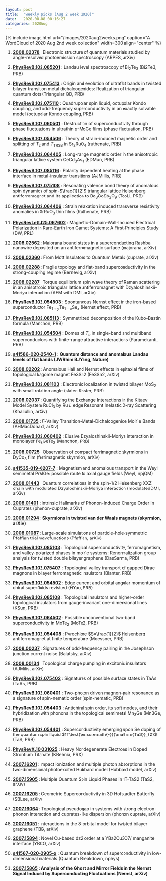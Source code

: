 ```yaml
---
layout: post
title:  "weekly picks (Aug 2 week 2020)"
date:   2020-08-08 00:16:27
categories: 2020Aug
---
```


{% include image.html url="/images/2020aug2weeks.png" caption="A WordCloud of 2020 Aug 2nd week collection" width=300 align="center" %}



1. **[2008.02378](http://arxiv.org/abs/2008.02378)** : Electronic structure of quantum materials studied by angle-resolved photoemission spectroscopy (ARPES, arXiv)

1. **[PhysRevB.102.085201](https://link.aps.org/doi/10.1103/PhysRevB.102.085201)** : Landau level spectroscopy of ${\mathrm{Bi}}_{2}{\mathrm{Te}}_{3}$ (Bi2Te3, PRB)

1. **[PhysRevB.102.075413](https://link.aps.org/doi/10.1103/PhysRevB.102.075413)** : Origin and evolution of ultraflat bands in twisted bilayer transition metal dichalcogenides: Realization of triangular quantum dots (Triangular QD, PRB)

1. **[PhysRevB.102.075110](https://link.aps.org/doi/10.1103/PhysRevB.102.075110)** : Quadrupolar spin liquid, octupolar Kondo coupling, and odd-frequency superconductivity in an exactly solvable model (octupolar Kondo coupling, PRB)

1. **[PhysRevB.102.060501](https://link.aps.org/doi/10.1103/PhysRevB.102.060501)** : Destruction of superconductivity through phase fluctuations in ultrathin $a$-MoGe films (phase fluctuation, PRB)

1. **[PhysRevB.102.054506](https://link.aps.org/doi/10.1103/PhysRevB.102.054506)** : Theory of strain-induced magnetic order and splitting of ${T}_{c}$ and ${T}_{\mathrm{TRSB}}$ in ${\mathrm{Sr}}_{2}\mathrm{Ru}{\mathrm{O}}_{4}$ (ruthenate, PRB)

1. **[PhysRevB.102.064405](https://link.aps.org/doi/10.1103/PhysRevB.102.064405)** : Long-range magnetic order in the anisotropic triangular lattice system ${\mathrm{CeCd}}_{3}{\mathrm{As}}_{3}$ (EDMun, PRB)

1. **[PhysRevB.102.085116](https://link.aps.org/doi/10.1103/PhysRevB.102.085116)** : Polarity dependent heating at the phase interface in metal-insulator transitions (AJMillis, PRB)

1. **[PhysRevB.102.075108](https://link.aps.org/doi/10.1103/PhysRevB.102.075108)** : Resonating valence bond theory of anomalous spin dynamics of spin-$\frac{1}{2}$ triangular lattice Heisenberg antiferromagnet and its application to ${\mathrm{Ba}}_{3}{\mathrm{CoSb}}_{2}{\mathrm{O}}_{9}$ (TaoLi, PRB)

1. **[PhysRevB.102.064406](https://link.aps.org/doi/10.1103/PhysRevB.102.064406)** : Strain relaxation induced transverse resistivity anomalies in $\mathrm{Sr}\mathrm{Ru}{\mathrm{O}}_{3}$ thin films (Ruthenate, PRB)

1. **[PhysRevLett.125.067602](https://link.aps.org/doi/10.1103/PhysRevLett.125.067602)** : Magnetic-Domain-Wall-Induced Electrical Polarization in Rare-Earth Iron Garnet Systems: A First-Principles Study (DW, PRL)


1. **[2008.02562](http://arxiv.org/abs/2008.02562)** : Majorana bound states in a superconducting Rashba nanowire deposited on an antiferromagnetic surface (majorana, arXiv)

1. **[2008.02360](http://arxiv.org/abs/2008.02360)** : From Mott Insulators to Quantum Metals (cuprate, arXiv)

1. **[2008.02288](http://arxiv.org/abs/2008.02288)** : Fragile topology and flat-band superconductivity in the strong-coupling regime (Bernevig, arXiv)

1. **[2008.02287](http://arxiv.org/abs/2008.02287)** : Torque equilibrium spin wave theory of Raman scattering in an anisotropic triangular lattice antiferromagnet with Dzyaloshinskii-Moriya interaction (AFM with DMI, arXiv)

1. **[PhysRevB.102.054503](https://link.aps.org/doi/10.1103/PhysRevB.102.054503)** : Spontaneous Nernst effect in the iron-based superconductor ${\mathrm{Fe}}_{1+y}{\mathrm{Te}}_{1\ensuremath{-}x}{\mathrm{Se}}_{x}$ (Nernst effect, PRB)

1. **[PhysRevB.102.085113](https://link.aps.org/doi/10.1103/PhysRevB.102.085113)** : Symmetrized decomposition of the Kubo-Bastin formula (Manchon, PRB)

1. **[PhysRevB.102.054504](https://link.aps.org/doi/10.1103/PhysRevB.102.054504)** : Domes of ${T}_{c}$ in single-band and multiband superconductors with finite-range attractive interactions (Paramekanti, PRB)


1. **[s41586-020-2540-1](https://www.nature.com/articles/s41586-020-2540-1)** : **Quantum distance and anomalous Landau levels of flat bands (JWRhim BJYang, Nature)**

1. **[2008.02202](http://arxiv.org/abs/2008.02202)** : Anomalous Hall and Nernst effects in epitaxial films of topological kagome magnet Fe3Sn2 (Fe3Sn2, arXiv)

1. **[PhysRevB.102.081103](https://link.aps.org/doi/10.1103/PhysRevB.102.081103)** : Electronic localization in twisted bilayer ${\mathrm{MoS}}_{2}$ with small rotation angle (slater-Koster, PRB)

1. **[2008.02037](http://arxiv.org/abs/2008.02037)** : Quantifying the Exchange Interactions in the Kitaev Model System RuCl$_{3}$ by Ru $L$ edge Resonant Inelastic X-ray Scattering (Khaliullin, arXiv)

1. **[2008.01735](http://arxiv.org/abs/2008.01735)** : $\Gamma$-Valley Transition-Metal-Dichalcogenide Moir\`e Bands (AHMacDonald, arXiv)

1. **[PhysRevB.102.060402](https://link.aps.org/doi/10.1103/PhysRevB.102.060402)** : Elusive Dzyaloshinskii-Moriya interaction in monolayer ${\mathrm{Fe}}_{3}{\mathrm{GeTe}}_{2}$ (Manchon, PRB)


1. **[2008.00725](http://arxiv.org/abs/2008.00725)** : Observation of compact ferrimagnetic skyrmions in DyCo$_3$ film (ferrimagnetic skyrmion, arXiv)

1. **[s41535-019-0207-7](https://www.nature.com/articles/s41535-019-0207-7)** : Magnetism and anomalous transport in the Weyl semimetal PrAlGe: possible route to axial gauge fields (Weyl, npjQM)

1. **[2008.01443](http://arxiv.org/abs/2008.01443)** : Quantum correlations in the spin-1/2 Heisenberg XXZ chain with modulated Dzyaloshinskii-Moriya interaction (modulatedDMI, arXiv)

1. **[2008.01401](http://arxiv.org/abs/2008.01401)** : Intrinsic Hallmarks of Phonon-Induced Charge Order in Cuprates (phonon-cuprate, arXiv)

1. **[2008.01294](http://arxiv.org/abs/2008.01294)** : **Skyrmions in twisted van der Waals magnets (skyrmion, arXiv)**

1. **[2008.01087](http://arxiv.org/abs/2008.01087)** : Large-scale simulations of particle-hole-symmetric Pfaffian trial wavefunctions (Pfaffian, arXiv)

1. **[PhysRevB.102.085103](https://link.aps.org/doi/10.1103/PhysRevB.102.085103)** : Topological superconductivity, ferromagnetism, and valley-polarized phases in moir\'e systems: Renormalization group analysis for twisted double bilayer graphene (DasSarma, PRB)

1. **[PhysRevB.102.075407](https://link.aps.org/doi/10.1103/PhysRevB.102.075407)** : Topological valley transport of gapped Dirac magnons in bilayer ferromagnetic insulators (Blanter, PRB)

1. **[PhysRevB.102.054502](https://link.aps.org/doi/10.1103/PhysRevB.102.054502)** : Edge current and orbital angular momentum of chiral superfluids revisited (HYao, PRB)

1. **[PhysRevB.102.085108](https://link.aps.org/doi/10.1103/PhysRevB.102.085108)** : Topological insulators and higher-order topological insulators from gauge-invariant one-dimensional lines (KSun, PRB)

1. **[PhysRevB.102.064502](https://link.aps.org/doi/10.1103/PhysRevB.102.064502)** : Possible unconventional two-band superconductivity in $\mathrm{Mo}{\mathrm{Te}}_{2}$ (MoTe2, PRB)

1. **[PhysRevB.102.054408](https://link.aps.org/doi/10.1103/PhysRevB.102.054408)** : Pyrochlore $S=\frac{1}{2}$ Heisenberg antiferromagnet at finite temperature (Moessner, PRB)


1. **[2008.00237](http://arxiv.org/abs/2008.00237)** : Signatures of odd-frequency pairing in the Josephson junction current noise (Balatsky, arXiv)

1. **[2008.00134](http://arxiv.org/abs/2008.00134)** : Topological charge pumping in excitonic insulators (AJMilis, arXiv)

1. **[PhysRevB.102.075402](https://link.aps.org/doi/10.1103/PhysRevB.102.075402)** : Signatures of possible surface states in TaAs (TaAs, PRB)

1. **[PhysRevB.102.060401](https://link.aps.org/doi/10.1103/PhysRevB.102.060401)** : Two-photon driven magnon-pair resonance as a signature of spin-nematic order (spin-nematic, PRB)

1. **[PhysRevB.102.054403](https://link.aps.org/doi/10.1103/PhysRevB.102.054403)** : Antichiral spin order, its soft modes, and their hybridization with phonons in the topological semimetal ${\mathrm{Mn}}_{3}\mathrm{Ge}$ (Mn3Ge, PRB)

1. **[PhysRevB.102.054401](https://link.aps.org/doi/10.1103/PhysRevB.102.054401)** : Superconductivity emerging upon Se doping of the quantum spin liquid $1T\text{\ensuremath{-}}{\mathrm{TaS}}_{2}$ (TaS, PRB)

1. **[PhysRevX.10.031025](https://link.aps.org/doi/10.1103/PhysRevX.10.031025)** : Heavy Nondegenerate Electrons in Doped Strontium Titanate (KBehnia, PRX)


1. **[2007.16201](http://arxiv.org/abs/2007.16201)** : Impact ionization and multiple photon absorptions in the two-dimensional photoexcited Hubbard model (Hubbard model, arXiv)

1. **[2007.15905](http://arxiv.org/abs/2007.15905)** : Multiple Quantum Spin Liquid Phases in 1T-TaS2 (TaS2, arXiv)

1. **[2007.16205](http://arxiv.org/abs/2007.16205)** : Geometric Superconductivity in 3D Hofstadter Butterfly (SBLee, arXiv)

1. **[2007.16064](http://arxiv.org/abs/2007.16064)** : Topological pseudogap in systems with strong electron-phonon interaction and cuprates-like dispersion (phonon cuprate, arXiv)

1. **[2007.16051](http://arxiv.org/abs/2007.16051)** : Interactions in the 8-orbital model for twisted bilayer graphene (TBG, arXiv)

1. **[2007.15894](http://arxiv.org/abs/2007.15894)** : Novel Cu-based dz2 order at a YBa2Cu3O7/ manganite interface (YBCO, arXiv)

1. **[s41567-020-0905-x](https://www.nature.com/articles/s41567-020-0905-x)** : Quantum breakdown of superconductivity in low-dimensional materials (Quantum Breakdown, nphys)

1. **[2007.15865](http://arxiv.org/abs/2007.15865)** : **Analysis of the Ghost and Mirror Fields in the Nernst Signal Induced by Superconducting Fluctuations (Nernst, arXiv)**